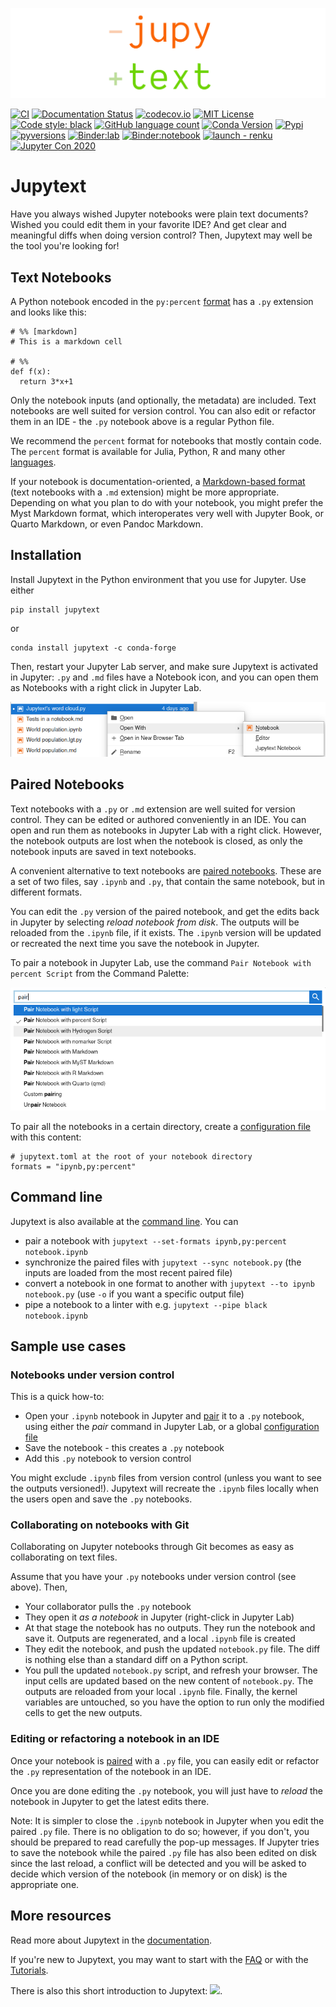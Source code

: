 ![](https://github.com/mwouts/jupytext/blob/17aea37c612f33a4e27eeee4b81966f1506920fd/docs/images/logo_large.png?raw=true)

<!-- INDEX-START -->

[![CI](https://github.com/mwouts/jupytext/actions/workflows/ci.yml/badge.svg?branch=main)](https://github.com/mwouts/jupytext/actions)
[![Documentation Status](https://readthedocs.org/projects/jupytext/badge/?version=latest)](https://jupytext.readthedocs.io/en/latest/?badge=latest)
[![codecov.io](https://codecov.io/github/mwouts/jupytext/coverage.svg?branch=main)](https://codecov.io/gh/mwouts/jupytext/branch/main)
[![MIT License](https://img.shields.io/github/license/mwouts/jupytext)](LICENSE)
[![Code style: black](https://img.shields.io/badge/code%20style-black-000000.svg)](https://github.com/psf/black)
[![GitHub language count](https://img.shields.io/github/languages/count/mwouts/jupytext)](docs/languages.md)
[![Conda Version](https://anaconda.org/conda-forge/jupytext/badges/version.svg)](https://anaconda.org/conda-forge/jupytext/)
[![Pypi](https://img.shields.io/pypi/v/jupytext.svg)](https://pypi.python.org/pypi/jupytext)
[![pyversions](https://img.shields.io/pypi/pyversions/jupytext.svg)](https://pypi.python.org/pypi/jupytext)
[![Binder:lab](https://img.shields.io/badge/binder-jupyterlab-0172B2.svg)](https://mybinder.org/v2/gh/mwouts/jupytext/main?urlpath=lab/tree/demo/get_started.ipynb)
[![Binder:notebook](https://img.shields.io/badge/binder-notebook-0172B2.svg)](https://mybinder.org/v2/gh/mwouts/jupytext/main?filepath=demo)
[![launch - renku](https://renkulab.io/renku-badge.svg)](https://renkulab.io/projects/best-practices/jupytext/sessions/new?autostart=1)
[![Jupyter Con 2020](https://img.shields.io/badge/YouTube-JupyterCon%202020-red.svg)](https://www.youtube.com/watch?v=SDYdeVfMh48)

# Jupytext

Have you always wished Jupyter notebooks were plain text documents? Wished you could edit them in your favorite IDE? And get clear and meaningful diffs when doing version control? Then, Jupytext may well be the tool you're looking for!

## Text Notebooks

A Python notebook encoded in the `py:percent` [format](https://github.com/mwouts/jupytext/blob/main/docs/formats-scripts.md#the-percent-format) has a `.py` extension and looks like this:

```
# %% [markdown]
# This is a markdown cell

# %%
def f(x):
  return 3*x+1
```

Only the notebook inputs (and optionally, the metadata) are included. Text notebooks are well suited for version control. You can also edit or refactor them in an IDE - the `.py` notebook above is a regular Python file.

We recommend the `percent` format for notebooks that mostly contain code. The `percent` format is available for Julia, Python, R and many other [languages](https://github.com/mwouts/jupytext/blob/main/docs/languages.md).

If your notebook is documentation-oriented, a [Markdown-based format](https://github.com/mwouts/jupytext/blob/main/docs/formats-markdown.md) (text notebooks with a `.md` extension) might be more appropriate. Depending on what you plan to do with your notebook, you might prefer the Myst Markdown format, which interoperates very well with Jupyter Book, or Quarto Markdown, or even Pandoc Markdown.

## Installation

Install Jupytext in the Python environment that you use for Jupyter. Use either

    pip install jupytext

or

    conda install jupytext -c conda-forge

Then, restart your Jupyter Lab server, and make sure Jupytext is activated in Jupyter:  `.py` and `.md` files have a Notebook icon, and you can open them as Notebooks with a right click in Jupyter Lab.

![Notebook icon on text notebooks](https://github.com/mwouts/jupytext/blob/64b4be818508760116f91bf156342cb4cf724d93/docs/images/jupyterlab_right_click.png?raw=true)

## Paired Notebooks

Text notebooks with a `.py` or `.md` extension are well suited for version control. They can be edited or authored conveniently in an IDE. You can open and run them as notebooks in Jupyter Lab with a right click. However, the notebook outputs are lost when the notebook is closed, as only the notebook inputs are saved in text notebooks.

A convenient alternative to text notebooks are [paired notebooks](https://github.com/mwouts/jupytext/blob/main/docs/paired-notebooks.md). These are a set of two files, say `.ipynb` and `.py`, that contain the same notebook, but in different formats.

You can edit the `.py` version of the paired notebook, and get the edits back in Jupyter by selecting _reload notebook from disk_. The outputs will be reloaded from the `.ipynb` file, if it exists. The `.ipynb` version will be updated or recreated the next time you save the notebook in Jupyter.

To pair a notebook in Jupyter Lab, use the command `Pair Notebook with percent Script` from the Command Palette:

![](https://github.com/mwouts/jupytext/blob/64b4be818508760116f91bf156342cb4cf724d93/docs/images/pair_commands.png?raw=true)

To pair all the notebooks in a certain directory, create a [configuration file](https://github.com/mwouts/jupytext/blob/main/docs/config.md) with this content:

```
# jupytext.toml at the root of your notebook directory
formats = "ipynb,py:percent"
```

## Command line

Jupytext is also available at the [command line](https://github.com/mwouts/jupytext/blob/main/docs/using-cli.md). You can

- pair a notebook with `jupytext --set-formats ipynb,py:percent notebook.ipynb`
- synchronize the paired files with `jupytext --sync notebook.py` (the inputs are loaded from the most recent paired file)
- convert a notebook in one format to another with `jupytext --to ipynb notebook.py` (use `-o` if you want a specific output file)
- pipe a notebook to a linter with e.g. `jupytext --pipe black notebook.ipynb`

## Sample use cases

### Notebooks under version control

This is a quick how-to:
- Open your `.ipynb` notebook in Jupyter and [pair](https://github.com/mwouts/jupytext/blob/main/docs/paired-notebooks.md) it to a `.py` notebook, using either the _pair_ command in Jupyter Lab, or a global [configuration file](https://github.com/mwouts/jupytext/blob/main/docs/config.md)
- Save the notebook - this creates a `.py` notebook
- Add this `.py` notebook to version control

You might exclude `.ipynb` files from version control (unless you want to see the outputs versioned!). Jupytext will recreate the `.ipynb` files locally when the users open and save the `.py` notebooks.

### Collaborating on notebooks with Git

Collaborating on Jupyter notebooks through Git becomes as easy as collaborating on text files.

Assume that you have your `.py` notebooks under version control (see above). Then,
- Your collaborator pulls the `.py` notebook
- They open it _as a notebook_ in Jupyter (right-click in Jupyter Lab)
- At that stage the notebook has no outputs. They run the notebook and save it. Outputs are regenerated, and a local `.ipynb` file is created
- They edit the notebook, and push the updated `notebook.py` file. The diff is nothing else than a standard diff on a Python script.
- You pull the updated `notebook.py` script, and refresh your browser. The input cells are updated based on the new content of `notebook.py`. The outputs are reloaded from your local `.ipynb` file. Finally, the kernel variables are untouched, so you have the option to run only the modified cells to get the new outputs.

### Editing or refactoring a notebook in an IDE

Once your notebook is [paired](https://github.com/mwouts/jupytext/blob/main/docs/paired-notebooks.md) with a `.py` file, you can easily edit or refactor the `.py` representation of the notebook in an IDE.

Once you are done editing the `.py` notebook, you will just have to _reload_ the notebook in Jupyter to get the latest edits there.

Note: It is simpler to close the `.ipynb` notebook in Jupyter when you edit the paired `.py` file. There is no obligation to do so; however, if you don't, you should be prepared to read carefully the pop-up messages. If Jupyter tries to save the notebook while the paired `.py` file has also been edited on disk since the last reload, a conflict will be detected and you will be asked to decide which version of the notebook (in memory or on disk) is the appropriate one.

## More resources

Read more about Jupytext in the [documentation](https://jupytext.readthedocs.io).

If you're new to Jupytext, you may want to start with the [FAQ](https://github.com/mwouts/jupytext/blob/main/docs/faq.md) or with the [Tutorials](https://github.com/mwouts/jupytext/blob/main/docs/tutorials.md).

There is also this short introduction to Jupytext: [![](https://img.shields.io/badge/YouTube-JupyterCon%202020-red.svg)](https://www.youtube.com/watch?v=SDYdeVfMh48).
